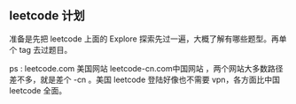 ## leetcode 计划

准备是先把 leetcode 上面的 Explore 探索先过一遍，大概了解有哪些题型。再单个 tag 去过题目。

ps : leetcode.com 美国网站 leetcode-cn.com中国网站 ，两个网站大多数路径差不多，就是差个 -cn 。美国 leetcode 登陆好像也不需要 vpn，各方面比中国 leetcode 全面。

